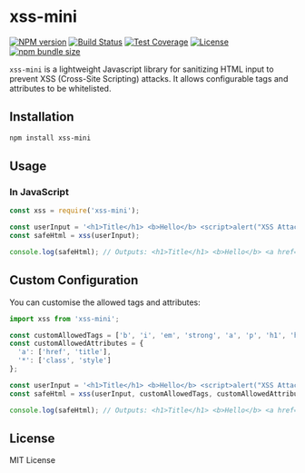 # xss-mini

[![NPM version](https://img.shields.io/npm/v/xss-mini)](https://www.npmjs.com/package/xss-mini)
[![Build Status](https://img.shields.io/github/actions/workflow/status/brideo/xss-mini/ci.yml?branch=main)](https://github.com/brideo/xss-mini/actions)
[![Test Coverage](https://coveralls.io/repos/github/brideo/xss-mini/badge.svg?branch=main)](https://coveralls.io/github/brideo/xss-mini)
[![License](https://img.shields.io/npm/l/xss-mini)](https://github.com/brideo/xss-mini/blob/main/LICENSE)
[![npm bundle size](https://badgen.net/bundlephobia/minzip/dom-parser-mini)](https://bundlephobia.com/result?p=xss-mini)

`xss-mini` is a lightweight Javascript library for sanitizing HTML input to prevent XSS (Cross-Site Scripting) attacks. It allows configurable tags and attributes to be whitelisted.

## Installation

```bash
npm install xss-mini
```

## Usage

### In JavaScript

```javascript
const xss = require('xss-mini');

const userInput = '<h1>Title</h1> <b>Hello</b> <script>alert("XSS Attack!");</script> <a href="http://example.com" onclick="maliciousFunction()">link</a>';
const safeHtml = xss(userInput);

console.log(safeHtml); // Outputs: <h1>Title</h1> <b>Hello</b> <a href="http://example.com">link</a>
```

## Custom Configuration

You can customise the allowed tags and attributes:

```javascript
import xss from 'xss-mini';

const customAllowedTags = ['b', 'i', 'em', 'strong', 'a', 'p', 'h1', 'h2'];
const customAllowedAttributes = {
  'a': ['href', 'title'],
  '*': ['class', 'style']
};

const userInput = '<h1>Title</h1> <b>Hello</b> <script>alert("XSS Attack!");</script> <a href="http://example.com" onclick="maliciousFunction()">link</a>';
const safeHtml = xss(userInput, customAllowedTags, customAllowedAttributes);

console.log(safeHtml); // Outputs: <h1>Title</h1> <b>Hello</b> <a href="http://example.com">link</a>
```

## License

MIT License
